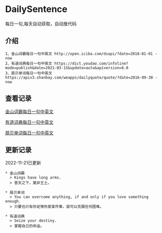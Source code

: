 # DailySentence

每日一句,每天自动获取，自动推代码

## 介绍

```
1、金山词霸每日一句中英文 http://open.iciba.com/dsapi/?date=2018-01-01 - now
2、有道词典每日一句中英文 https://dict.youdao.com/infoline?mode=publish&date=2021-03-15&update=auto&apiversion=6.0
3、扇贝单词每日一句中英文 https://apiv3.shanbay.com/weapps/dailyquote/quote/?date=2016-09-30 - now
```

## 查看记录

[金山词霸每日一句中英文](./data/iciba/)

[有道词典每日一句中英文](./data/youdao/)

[扇贝单词每日一句中英文](./data/shanbay/)

## 更新记录
2022-11-21已更新 
```
* 金山词霸
  > Kings have long arms.
  > 普天之下，莫非王土。

* 扇贝单词
  > You can overcome anything, if and only if you love something enough.
  > 只要也只有你足够热爱某件事，就可以克服任何困难。

* 有道词典
  > Seize your destiny.
  > 掌握自己的命运。

```
